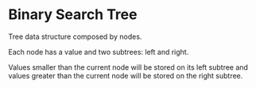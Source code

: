 # Binary Search Tree

Tree data structure composed by nodes.

Each node has a value and two subtrees: left and right.

Values smaller than the current node will be stored on its left subtree and values greater than the current node will be stored on the right subtree.